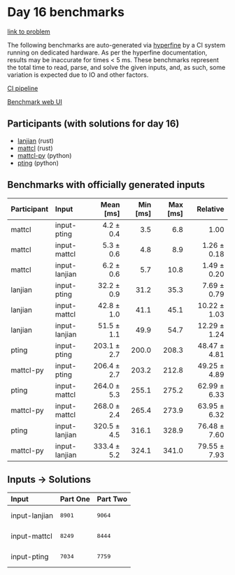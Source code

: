 # Day 16 benchmarks

[link to problem](https://adventofcode.com/2023/day/16)

The following benchmarks are auto-generated via
[hyperfine](https://github.com/sharkdp/hyperfine) by a CI system running on
dedicated hardware. As per the hyperfine documentation, results may be
inaccurate for times < 5 ms. These benchmarks represent the total time to read,
parse, and solve the given inputs, and, as such, some variation is expected due
to IO and other factors.

[CI pipeline](http://ci.papercode.net:8080/teams/main/pipelines/aoc2023)

[Benchmark web UI](https://aoc.ancalagon.black)


## Participants (with solutions for day 16)

- [lanjian](https://github.com/lanjian/aoc-2023) (rust)
- [mattcl](https://github.com/mattcl/aoc2023) (rust)
- [mattcl-py](https://github.com/mattcl/aoc2023-py) (python)
- [pting](https://github.com/pting/aoc2023) (python)


## Benchmarks with officially generated inputs

| Participant | Input | Mean [ms] | Min [ms] | Max [ms] | Relative |
|:---|:---|---:|---:|---:|---:|
| mattcl | input-pting | 4.2 ± 0.4 | 3.5 | 6.8 | 1.00 |
| mattcl | input-mattcl | 5.3 ± 0.6 | 4.8 | 8.9 | 1.26 ± 0.18 |
| mattcl | input-lanjian | 6.2 ± 0.6 | 5.7 | 10.8 | 1.49 ± 0.20 |
| lanjian | input-pting | 32.2 ± 0.9 | 31.2 | 35.3 | 7.69 ± 0.79 |
| lanjian | input-mattcl | 42.8 ± 1.0 | 41.1 | 45.1 | 10.22 ± 1.03 |
| lanjian | input-lanjian | 51.5 ± 1.1 | 49.9 | 54.7 | 12.29 ± 1.24 |
| pting | input-pting | 203.1 ± 2.7 | 200.0 | 208.3 | 48.47 ± 4.81 |
| mattcl-py | input-pting | 206.4 ± 2.7 | 203.2 | 212.8 | 49.25 ± 4.89 |
| pting | input-mattcl | 264.0 ± 5.3 | 255.1 | 275.2 | 62.99 ± 6.33 |
| mattcl-py | input-mattcl | 268.0 ± 2.4 | 265.4 | 273.9 | 63.95 ± 6.32 |
| pting | input-lanjian | 320.5 ± 4.5 | 316.1 | 328.9 | 76.48 ± 7.60 |
| mattcl-py | input-lanjian | 333.4 ± 5.2 | 324.1 | 341.0 | 79.55 ± 7.93 |


## Inputs -> Solutions

| Input | Part One | Part Two |
|:---|:---|:---|
|input-lanjian|<pre>8901</pre>|<pre>9064</pre>|
|input-mattcl|<pre>8249</pre>|<pre>8444</pre>|
|input-pting|<pre>7034</pre>|<pre>7759</pre>|